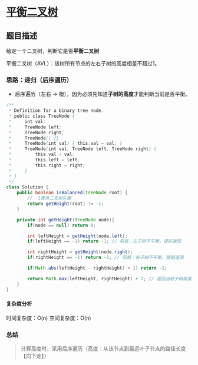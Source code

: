 # [平衡二叉树](平衡二叉树"题目地址")

## 题目描述
给定一个二叉树，判断它是否**平衡二叉树**

平衡二叉树（AVL）：该树所有节点的左右子树的高度相差不超过1。

### 思路：递归（后序遍历）
- 后序遍历（左右 -> 根），因为必须先知道**子树的高度**才能判断当前是否平衡。

```java
/**
 * Definition for a binary tree node.
 * public class TreeNode {
 *     int val;
 *     TreeNode left;
 *     TreeNode right;
 *     TreeNode() {}
 *     TreeNode(int val) { this.val = val; }
 *     TreeNode(int val, TreeNode left, TreeNode right) {
 *         this.val = val;
 *         this.left = left;
 *         this.right = right;
 *     }
 * }
 */
class Solution {
    public boolean isBalanced(TreeNode root) {
        // -1表示二叉树失衡
        return getHeight(root) != -1;
    }

    private int getHeight(TreeNode node){
        if(node == null) return 0;

        int leftHeight = getHeight(node.left);
        if(leftHeight == -1) return -1; // 剪枝：左子树不平衡，提前返回

        int rightHeight = getHeight(node.right);
        if(rightHeight == -1) return -1; // 剪枝：右子树不平衡，提前返回

        if(Math.abs(leftHeight - rightHeight) > 1) return -1;

        return Math.max(leftHeight, rightHeight) + 1; // 返回当前子树高度（加上当前节点这一层）
    }
}
```

#### 复杂度分析
时间复杂度：O(n)
空间复杂度：O(n)

### 总结
> 计算高度时，采用后序遍历（高度：从该节点到最远叶子节点的路径长度【向下走】）